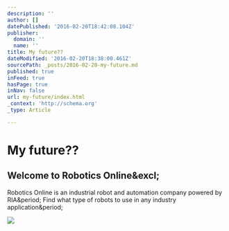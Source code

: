 ```yaml
---
description: ''
author: []
datePublished: '2016-02-20T18:42:08.104Z'
publisher:
  domain: ''
  name: ''
title: My future??
dateModified: '2016-02-20T18:38:00.461Z'
sourcePath: _posts/2016-02-20-my-future.md
published: true
inFeed: true
hasPage: true
inNav: false
url: my-future/index.html
_context: 'http://schema.org'
_type: Article

---
```

# My future??

<article style=""><h1>Welcome to Robotics Online&amp;excl;</h1><p>Robotics Online is an industrial robot and automation company powered by RIA&amp;period; Find what type of robots to use in any industry application&amp;period;</p><img src="http://www.robotics.org/userAssets/ogImage/RIA-Robotics-Online-1200x630.png" /></article>